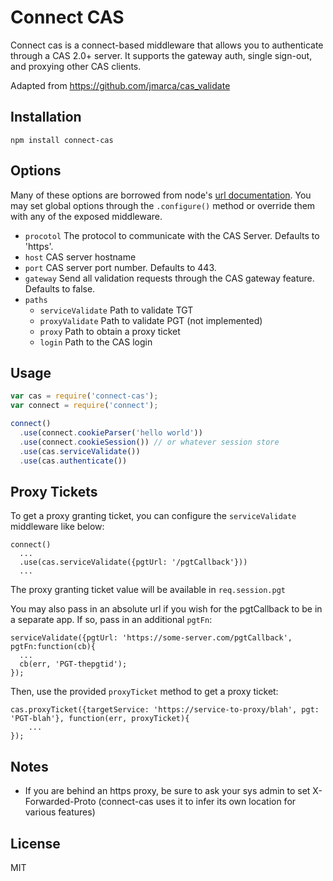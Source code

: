 # Connect CAS

Connect cas is a connect-based middleware that allows you to authenticate through a CAS 2.0+ server.  It supports the gateway auth, single sign-out, and proxying other CAS clients.

Adapted from https://github.com/jmarca/cas_validate

## Installation

    npm install connect-cas
            
## Options

Many of these options are borrowed from node's [url documentation](http://nodejs.org/api/url.html).  You may set global options through the `.configure()` method or override them with any of the exposed middleware.

  - `procotol` The protocol to communicate with the CAS Server.  Defaults to 'https'.
  - `host` CAS server hostname
  - `port` CAS server port number.  Defaults to 443.
  - `gateway` Send all validation requests through the CAS gateway feature.  Defaults to false.
  - `paths`
    - `serviceValidate` Path to validate TGT
    - `proxyValidate` Path to validate PGT (not implemented)
    - `proxy` Path to obtain a proxy ticket
    - `login` Path to the CAS login

## Usage

```javascript
var cas = require('connect-cas');
var connect = require('connect');

connect()
  .use(connect.cookieParser('hello world'))
  .use(connect.cookieSession()) // or whatever session store
  .use(cas.serviceValidate())
  .use(cas.authenticate())
```

## Proxy Tickets

To get a proxy granting ticket, you can configure the `serviceValidate` middleware like below:

```
connect()
  ...
  .use(cas.serviceValidate({pgtUrl: '/pgtCallback'}))
  ...
```

The proxy granting ticket value will be available in `req.session.pgt`

You may also pass in an absolute url if you wish for the pgtCallback to be in a separate app.  If so, pass in an additional `pgtFn`:

```
serviceValidate({pgtUrl: 'https://some-server.com/pgtCallback', pgtFn:function(cb){
  ...
  cb(err, 'PGT-thepgtid');
});
```
Then, use the provided `proxyTicket` method to get a proxy ticket:

```
cas.proxyTicket({targetService: 'https://service-to-proxy/blah', pgt: 'PGT-blah'}, function(err, proxyTicket){
    ...
});
```

## Notes
- If you are behind an https proxy, be sure to ask your sys admin to set X-Forwarded-Proto (connect-cas uses it to infer its own location for various features)

## License

  MIT
